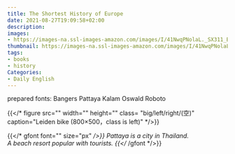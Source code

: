 ```yaml
---
title: The Shortest History of Europe
date: 2021-08-27T19:09:58+02:00
description:
images:
- https://images-na.ssl-images-amazon.com/images/I/41NwqPNolaL._SX311_BO1,204,203,200_.jpg
thumbnail: https://images-na.ssl-images-amazon.com/images/I/41NwqPNolaL._SX311_BO1,204,203,200_.jpg
tags:
- books
- history
Categories:
- Daily English
---
```

prepared fonts:
Bangers Pattaya Kalam
Oswald  Roboto

{{</* figure src="" width="" height="" class= "big/left/right/(空)" caption="Leiden bike (800×500，class is left)" */>}}

{{</* gfont font="" size="px" */>}}
Pattaya is a city in Thailand.<br>A beach resort popular with tourists.
{{</* /gfont */>}} <br>
